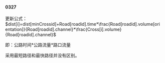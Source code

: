 #### 0327

更新公式：$dist[i]=dist[minCrossid]+Road[roadid].time*\frac{Road[roadid].volume[orientation]}{Road[roadid].channel}*\frac{Cross[i].volume}{Road[roadid].channel}$

即：公路时间\*公路流量\*路口流量

采用最短路径和最快路径并没有区别。